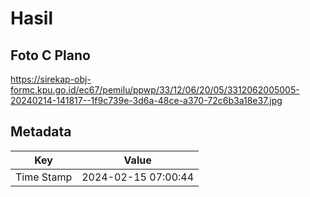 # Hasil

## Foto C Plano

https://sirekap-obj-formc.kpu.go.id/ec67/pemilu/ppwp/33/12/06/20/05/3312062005005-20240214-141817--1f9c739e-3d6a-48ce-a370-72c6b3a18e37.jpg


## Metadata

| Key        | Value               |
| ---------- | ------------------- |
| Time Stamp | 2024-02-15 07:00:44 |



